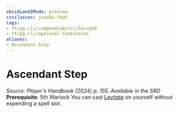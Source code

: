 ```yaml
---
obsidianUIMode: preview
cssclasses: json5e-feat
tags:
- ttrpg-cli/compendium/src/5e/xphb
- ttrpg-cli/optional-feature/ei
aliases:
- Ascendant Step
---
```

# Ascendant Step
*Source: Player's Handbook (2024) p. 155. Available in the <span title='Systems Reference Document (5.2)'>SRD</span>*  
**Prerequisite**: 5th Warlock
You can cast [Levitate](Інструменти%20ДМ/CLI/spells/levitate-xphb.md) on yourself without expending a spell slot.